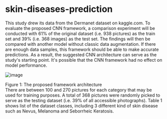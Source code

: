 # skin-diseases-prediction
This study drew its data from the Dermanet dataset on kaggle.com. To evaluate the proposed CNN framework, a comparison experiment will be conducted with 61% of the original dataset (i.e. 938 pictures) as the train set and 39% (i.e. 368 images) as the test set. The findings will then be compared with another model without classic data augmentation. If there are enough data samples, this framework should be able to make accurate predictions. As a result, the suggested CNN architecture can serve as the study's starting point. It's possible that the CNN framework had no effect on model performance. 




![image](https://user-images.githubusercontent.com/17041157/144435146-e70bfc1a-e92c-440c-a9fa-10588e5986ca.png)



Figure 1: The proposed framework architecture<br/>
There are between 100 and 270 pictures for each category that may be used for training purposes. A total of 368 pictures were randomly picked to serve as the testing dataset (i.e. 39% of all accessible photographs). Table 1 shows list of the dataset classes, including 3 different kind of skin disease such as Nevus, Melanoma and Seborrheic Keratosis.
